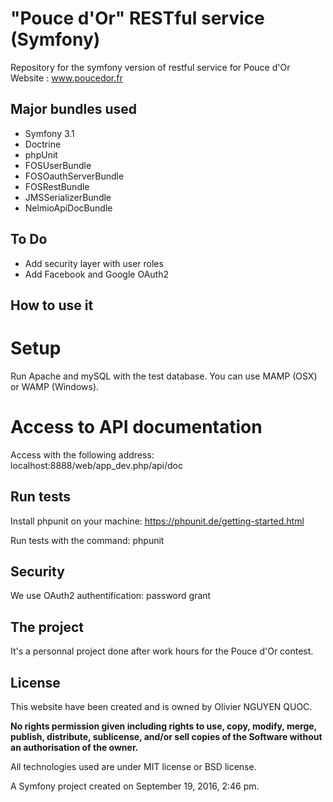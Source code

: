 "Pouce d'Or" RESTful service (Symfony)
======================================

Repository for the symfony version of restful service for Pouce d'Or Website : www.poucedor.fr

## Major bundles used

* Symfony 3.1
* Doctrine
* phpUnit
* FOSUserBundle
* FOSOauthServerBundle
* FOSRestBundle
* JMSSerializerBundle
* NelmioApiDocBundle

## To Do

* Add security layer with user roles
* Add Facebook and Google OAuth2

## How to use it

# Setup

Run Apache and mySQL with the test database. You can use MAMP (OSX) or WAMP (Windows).

# Access to API documentation

Access with the following address: localhost:8888/web/app_dev.php/api/doc

## Run tests

Install phpunit on your machine: https://phpunit.de/getting-started.html  

Run tests with the command: phpunit

## Security

We use OAuth2 authentification: password grant

## The project

It's a personnal project done after work hours for the Pouce d'Or contest.


## License

This website have been created and is owned by Olivier NGUYEN QUOC.

**No rights permission given including rights to use, copy, modify, merge, publish, distribute, sublicense, and/or sell
copies of the Software without an authorisation of the owner.**

All technologies used are under MIT license or BSD license.

A Symfony project created on September 19, 2016, 2:46 pm.
